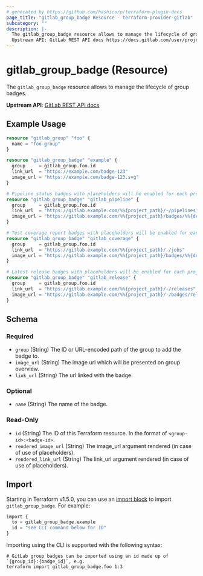 ```yaml
---
# generated by https://github.com/hashicorp/terraform-plugin-docs
page_title: "gitlab_group_badge Resource - terraform-provider-gitlab"
subcategory: ""
description: |-
  The gitlab_group_badge resource allows to manage the lifecycle of group badges.
  Upstream API: GitLab REST API docs https://docs.gitlab.com/user/project/badges/#group-badges
---
```


# gitlab_group_badge (Resource)

The `gitlab_group_badge` resource allows to manage the lifecycle of group badges.

**Upstream API**: [GitLab REST API docs](https://docs.gitlab.com/user/project/badges/#group-badges)

## Example Usage

```terraform
resource "gitlab_group" "foo" {
  name = "foo-group"
}

resource "gitlab_group_badge" "example" {
  group     = gitlab_group.foo.id
  link_url  = "https://example.com/badge-123"
  image_url = "https://example.com/badge-123.svg"
}

# Pipeline status badges with placeholders will be enabled for each project
resource "gitlab_group_badge" "gitlab_pipeline" {
  group     = gitlab_group.foo.id
  link_url  = "https://gitlab.example.com/%%{project_path}/-/pipelines?ref=%%{default_branch}"
  image_url = "https://gitlab.example.com/%%{project_path}/badges/%%{default_branch}/pipeline.svg"
}

# Test coverage report badges with placeholders will be enabled for each project
resource "gitlab_group_badge" "gitlab_coverage" {
  group     = gitlab_group.foo.id
  link_url  = "https://gitlab.example.com/%%{project_path}/-/jobs"
  image_url = "https://gitlab.example.com/%%{project_path}/badges/%%{default_branch}/coverage.svg"
}

# Latest release badges with placeholders will be enabled for each project
resource "gitlab_group_badge" "gitlab_release" {
  group     = gitlab_group.foo.id
  link_url  = "https://gitlab.example.com/%%{project_path}/-/releases"
  image_url = "https://gitlab.example.com/%%{project_path}/-/badges/release.svg"
}
```

<!-- schema generated by tfplugindocs -->
## Schema

### Required

- `group` (String) The ID or URL-encoded path of the group to add the badge to.
- `image_url` (String) The image url which will be presented on group overview.
- `link_url` (String) The url linked with the badge.

### Optional

- `name` (String) The name of the badge.

### Read-Only

- `id` (String) The ID of this Terraform resource. In the format of `<group-id>:<badge-id>`.
- `rendered_image_url` (String) The image_url argument rendered (in case of use of placeholders).
- `rendered_link_url` (String) The link_url argument rendered (in case of use of placeholders).

## Import

Starting in Terraform v1.5.0, you can use an [import block](https://developer.hashicorp.com/terraform/language/import) to import `gitlab_group_badge`. For example:

```terraform
import {
  to = gitlab_group_badge.example
  id = "see CLI command below for ID"
}
```

Importing using the CLI is supported with the following syntax:

```shell
# GitLab group badges can be imported using an id made up of `{group_id}:{badge_id}`, e.g.
terraform import gitlab_group_badge.foo 1:3
```
